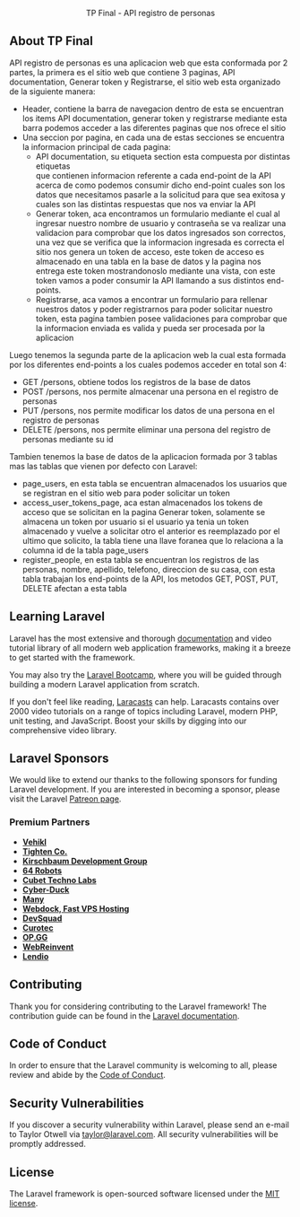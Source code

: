 <p align="center">TP Final - API registro de personas</p>

## About TP Final

API registro de personas es una aplicacion web que esta conformada por 2 partes, la primera es el sitio web que contiene 3 paginas, API documentation, Generar token y Registrarse, el sitio web esta organizado de la siguiente manera:
* Header, contiene la barra de navegacion dentro de esta se encuentran los items API documentation, generar token y registrarse mediante esta barra podemos acceder a las diferentes paginas que nos ofrece el sitio
* Una seccion por pagina, en cada una de estas secciones se encuentra la informacion principal de cada pagina:
     - API documentation, su etiqueta section esta compuesta por distintas etiquetas <div></div> que contienen informacion referente a cada end-point de la API acerca de como podemos consumir dicho end-point cuales son los datos que necesitamos pasarle a la solicitud para que sea exitosa y cuales son las distintas respuestas que nos va enviar la API
     - Generar token, aca encontramos un formulario mediante el cual al ingresar nuestro nombre de usuario y contraseña se va realizar una validacion para comprobar que los datos ingresados son correctos, una vez que se verifica que la informacion ingresada es correcta el sitio nos genera un token de acceso, este token de acceso es almacenado en una tabla en la base de datos y la pagina nos entrega este token mostrandonoslo mediante una vista, con este token vamos a poder consumir la API llamando a sus distintos end-points.
     -  Registrarse, aca vamos a encontrar un formulario para rellenar nuestros datos y poder registrarnos para poder solicitar nuestro token, esta pagina tambien posee validaciones para comprobar que la informacion enviada es valida y pueda ser procesada por la aplicacion

Luego tenemos la segunda parte de la aplicacion web la cual esta formada por los diferentes end-points a los cuales podemos acceder en total son 4:
* GET /persons, obtiene todos los registros de la base de datos
* POST /persons, nos permite almacenar una persona en el registro de personas
* PUT /persons, nos permite modificar los datos de una persona en el registro de personas
* DELETE /persons, nos permite eliminar una persona del registro de personas mediante su id

Tambien tenemos la base de datos de la aplicacion formada por 3 tablas mas las tablas que vienen por defecto con Laravel:
* page_users, en esta tabla se encuentran almacenados los usuarios que se registran en el sitio web para poder solicitar un token
* access_user_tokens_page, aca estan almacenados los tokens de acceso que se solicitan en la pagina Generar token, solamente se almacena un token por usuario si el usuario ya tenia un token almacenado y vuelve a solicitar otro el anterior es reemplazado por el ultimo que solicito, la tabla tiene una llave foranea que lo relaciona a la columna id de la tabla page_users
* register_people, en esta tabla se encuentran los registros de las personas, nombre, apellido, telefono, direccion de su casa, con esta tabla trabajan los end-points de la API, los metodos GET, POST, PUT, DELETE afectan a esta tabla

## Learning Laravel

Laravel has the most extensive and thorough [documentation](https://laravel.com/docs) and video tutorial library of all modern web application frameworks, making it a breeze to get started with the framework.

You may also try the [Laravel Bootcamp](https://bootcamp.laravel.com), where you will be guided through building a modern Laravel application from scratch.

If you don't feel like reading, [Laracasts](https://laracasts.com) can help. Laracasts contains over 2000 video tutorials on a range of topics including Laravel, modern PHP, unit testing, and JavaScript. Boost your skills by digging into our comprehensive video library.

## Laravel Sponsors

We would like to extend our thanks to the following sponsors for funding Laravel development. If you are interested in becoming a sponsor, please visit the Laravel [Patreon page](https://patreon.com/taylorotwell).

### Premium Partners

- **[Vehikl](https://vehikl.com/)**
- **[Tighten Co.](https://tighten.co)**
- **[Kirschbaum Development Group](https://kirschbaumdevelopment.com)**
- **[64 Robots](https://64robots.com)**
- **[Cubet Techno Labs](https://cubettech.com)**
- **[Cyber-Duck](https://cyber-duck.co.uk)**
- **[Many](https://www.many.co.uk)**
- **[Webdock, Fast VPS Hosting](https://www.webdock.io/en)**
- **[DevSquad](https://devsquad.com)**
- **[Curotec](https://www.curotec.com/services/technologies/laravel/)**
- **[OP.GG](https://op.gg)**
- **[WebReinvent](https://webreinvent.com/?utm_source=laravel&utm_medium=github&utm_campaign=patreon-sponsors)**
- **[Lendio](https://lendio.com)**

## Contributing

Thank you for considering contributing to the Laravel framework! The contribution guide can be found in the [Laravel documentation](https://laravel.com/docs/contributions).

## Code of Conduct

In order to ensure that the Laravel community is welcoming to all, please review and abide by the [Code of Conduct](https://laravel.com/docs/contributions#code-of-conduct).

## Security Vulnerabilities

If you discover a security vulnerability within Laravel, please send an e-mail to Taylor Otwell via [taylor@laravel.com](mailto:taylor@laravel.com). All security vulnerabilities will be promptly addressed.

## License

The Laravel framework is open-sourced software licensed under the [MIT license](https://opensource.org/licenses/MIT).
